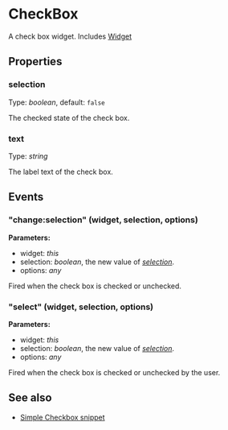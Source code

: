 # CheckBox

A check box widget.
Includes [Widget](Widget.md)

## Properties

### selection

Type: *boolean*, default: `false`

The checked state of the check box.

### text

Type: *string*

The label text of the check box.


## Events

### "change:selection" (widget, selection, options)

**Parameters:** 

- widget: *this*
- selection: *boolean*, the new value of *[selection](#selection)*.
- options: *any*

Fired when the check box is checked or unchecked.


### "select" (widget, selection, options)

**Parameters:** 

- widget: *this*
- selection: *boolean*, the new value of *[selection](#selection)*.
- options: *any*

Fired when the check box is checked or unchecked by the user.



## See also

- [Simple Checkbox snippet](https://github.com/eclipsesource/tabris-js/blob/master/snippets/checkbox/checkbox.js)
